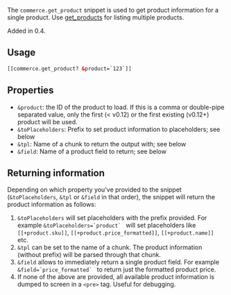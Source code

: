 The `commerce.get_product` snippet is used to get product information for a single product. Use [get_products](get_products) for listing multiple products. 

Added in 0.4.

## Usage

```` html
[[commerce.get_product? &product=`123`]]
````

## Properties

- `&product`: the ID of the product to load. If this is a comma or double-pipe separated value, only the first (< v0.12) or the first existing (v0.12+) product will be used. 
- `&toPlaceholders`: Prefix to set product information to placeholders; see below
- `&tpl`: Name of a chunk to return the output with; see below
- `&field`: Name of a product field to return; see below

## Returning information

Depending on which property you've provided to the snippet (`&toPlaceholders`, `&tpl` or `&field` in that order), the snippet will return the product information as follows:

1. `&toPlaceholders` will set placeholders with the prefix provided. For example ```&toPlaceholders=`product` ``` will set placeholders like `[[+product.sku]]`, `[[+product.price_formatted]]`, `[[+product.name]]` etc.
2. `&tpl` can be set to the name of a chunk. The product information (without prefix) will be parsed through that chunk. 
3. `&field` allows to immediately return a single product field. For example ```&field=`price_formatted` ``` to return just the formatted product price.
4. If none of the above are provided, all available product information is dumped to screen in a `<pre>` tag. Useful for debugging. 
